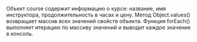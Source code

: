 Объект course содержит информацию о курсе: название, имя инструктора, продолжительность в часах и цену.
Метод Object.values() возвращает массив всех значений свойств объекта.
Функция forEach() выполняет итерацию по массиву значений и выводит каждое значение в консоль.